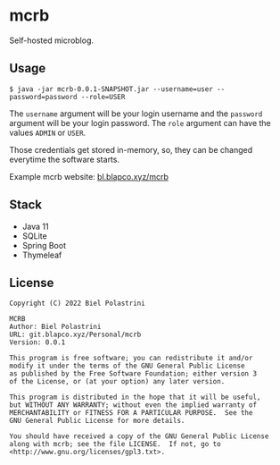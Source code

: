 # mcrb

Self-hosted microblog.

## Usage

`$ java -jar mcrb-0.0.1-SNAPSHOT.jar --username=user --password=password --role=USER`

The `username` argument will be your login username and the `password` argument will
be your login password. The `role` argument can have the values `ADMIN` or `USER`.

Those credentials get stored in-memory, so, they can be changed everytime the software
starts.

Example mcrb website: [bl.blapco.xyz/mcrb](https://bl.blapco.xyz/mcrb)

## Stack

- Java 11
- SQLite
- Spring Boot
- Thymeleaf

## License

```
Copyright (C) 2022 Biel Polastrini

MCRB
Author: Biel Polastrini
URL: git.blapco.xyz/Personal/mcrb
Version: 0.0.1

This program is free software; you can redistribute it and/or
modify it under the terms of the GNU General Public License
as published by the Free Software Foundation; either version 3
of the License, or (at your option) any later version.

This program is distributed in the hope that it will be useful,
but WITHOUT ANY WARRANTY; without even the implied warranty of
MERCHANTABILITY or FITNESS FOR A PARTICULAR PURPOSE.  See the
GNU General Public License for more details.

You should have received a copy of the GNU General Public License
along with mcrb; see the file LICENSE.  If not, go to
<http://www.gnu.org/licenses/gpl3.txt>.
```